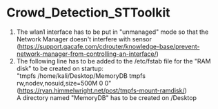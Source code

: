 # Crowd_Detection_STToolkit

1. The wlan1 interface has to be put in "unmanaged" mode so that the Network Manager doesn't interfere with sensor <br>
(https://support.qacafe.com/cdrouter/knowledge-base/prevent-network-manager-from-controlling-an-interface/)
2. The following line has to be added to the /etc/fstab file for the "RAM disk" to be created on startup: <br>
"tmpfs    /home/kali/Desktop/MemoryDB tmpfs   rw,nodev,nosuid,size=500M 0 0" <br>
(https://ryan.himmelwright.net/post/tmpfs-mount-ramdisk/) <br>
A directory named "MemoryDB" has to be created on /Desktop
